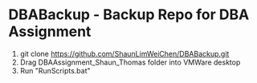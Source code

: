 # DBABackup - Backup Repo for DBA Assignment
1. git clone https://github.com/ShaunLimWeiChen/DBABackup.git
2. Drag DBAAssignment_Shaun_Thomas folder into VMWare desktop
3. Run "RunScripts.bat"
